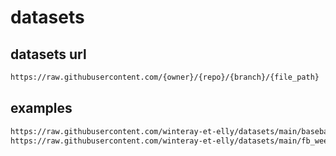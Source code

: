 # datasets
## datasets url
```bash
https://raw.githubusercontent.com/{owner}/{repo}/{branch}/{file_path}
```

## examples
```bash
https://raw.githubusercontent.com/winteray-et-elly/datasets/main/baseball_stat.csv
https://raw.githubusercontent.com/winteray-et-elly/datasets/main/fb_week_of_may_20_per_minute.csv
```
